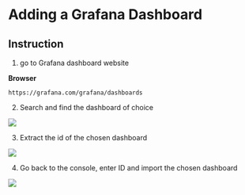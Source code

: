 # Adding a Grafana Dashboard

## Instruction

1. go to Grafana dashboard website

**Browser**
```
https://grafana.com/grafana/dashboards
```

2. Search and find the dashboard of choice

<img src="https://user-images.githubusercontent.com/6856382/222971066-7cf77f27-3fb8-4d32-8907-d6095d606237.png">

3. Extract the id of the chosen dashboard

<img src="https://user-images.githubusercontent.com/6856382/222971158-5f15d91b-ae8e-47bb-9945-41434860e62d.png">

4. Go back to the console, enter ID and import the chosen dashboard

<img src="https://user-images.githubusercontent.com/6856382/222971352-6778e993-e7e8-4d5b-94bb-3258b21b11e7.png">

#